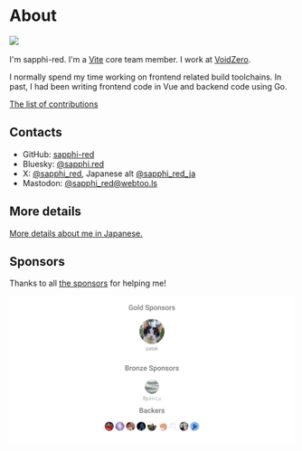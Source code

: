 # About

<script lang="ts" setup>
import IconGithub from '~icons/tabler/brand-github'
import IconBluesky from '~icons/tabler/brand-bluesky'
import IconTwitter from '~icons/tabler/brand-twitter'
import IconMastodon from '~icons/tabler/brand-mastodon'
</script>

![](/sapphi-red.png)

I'm sapphi-red. I'm a [Vite](https://vite.dev/) core team member. I work at [VoidZero](https://voidzero.dev/).

I normally spend my time working on frontend related build toolchains.
In past, I had been writing frontend code in Vue and backend code using Go.

[The list of contributions](/about/contributions)

## Contacts

- <IconGithub class="inline-block" /> GitHub: [sapphi-red](https://github.com/sapphi-red)
- <IconBluesky class="inline-block" /> Bluesky: [@sapphi.red](https://bsky.app/profile/sapphi.red)
- <IconTwitter class="inline-block" /> X: [@sapphi_red](https://x.com/sapphi_red), Japanese alt [@sapphi_red_ja](https://x.com/sapphi_red_ja)
- <IconMastodon class="inline-block" /> Mastodon: [@sapphi_red@webtoo.ls](https://elk.zone/m.webtoo.ls/@sapphi_red)

## More details

[More details about me in Japanese.](/about/details)

## Sponsors

Thanks to all [the sponsors](https://github.com/sponsors/sapphi-red) for helping me!

![](https://github.com/sapphi-red/sponsors/raw/main/dist/sponsors.svg)
